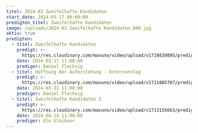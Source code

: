 ```yaml
---
titel: 2024-03 Zweifelhafte Kandidaten
start_date: 2024-03-17 00:00:00
predigten_titel: Zweifelhafte Kandidaten
image: /uploads/2024-03 Zweifelhafte Kandidaten_800.jpg
aktiv: true
predigten:
  - titel: Zweifelhafte Kandidaten
    predigt: >-
      https://res.cloudinary.com/mavuno/video/upload/v1710839895/predigten/2024-03%20Zweifelhafte%20Kandidaten/2024-03-17_GoDi_Mavuno_Berlin_-_Zweifelhafte_Kandidaten_1.mp3      
    date: 2024-03-17 11:00:00
    prediger: Daniel Flechsig
  - titel: Hoffnung der Auferstehung - Ostersonntag
    predigt: >-
      https://res.cloudinary.com/mavuno/video/upload/v1711885707/predigten/2024-03%20Zweifelhafte%20Kandidaten/2024-03-31_GoDi_Mavuno_Berlin.mp3      
    date: 2024-03-31 11:00:00
    prediger: Daniel Flechsig
  - titel: Zweifelhafte Kandidaten 3
    predigt: >-
      https://res.cloudinary.com/mavuno/video/upload/v1713155663/predigten/2024-03%20Zweifelhafte%20Kandidaten/2024-04-14_GoDi_Mavuno_Berlin.mp3      
    date: 2024-04-14 11:00:00
    prediger: Ole Glöckner
---
```

